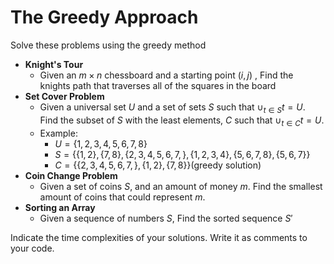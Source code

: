 # The Greedy Approach

Solve these problems using the greedy method

- **Knight's Tour** 
  - Given an $m \times n$ chessboard and a starting point $(i,j)$ , Find the knights path that traverses all of the squares in the board
- **Set Cover Problem**
  - Given a universal set $U$ and a set of sets $S$ such that $\cup_{t \in S} t=U$. Find the subset of $S$ with the least elements, $C$ such that $\cup_{t \in C} t=U$.
  - Example:
    - $U=\{1,2,3,4,5,6,7,8\}$
    - $S=\{\{1,2\},\{7,8\},\{2,3,4,5,6,7,\},\{1,2,3,4\},\{5,6,7,8\},\{5,6,7\}\}$
    - $C=\{\{2,3,4,5,6,7,\},\{1,2\},\{7,8\}\}$(greedy solution) 
- **Coin Change Problem**
  - Given a set of coins $S$, and an amount of money $m$. Find the smallest amount of coins that could represent $m$.
- **Sorting an Array**
  - Given a sequence of numbers $S$, Find the sorted sequence $S'$

Indicate the time complexities of your solutions. Write it as comments to your code.